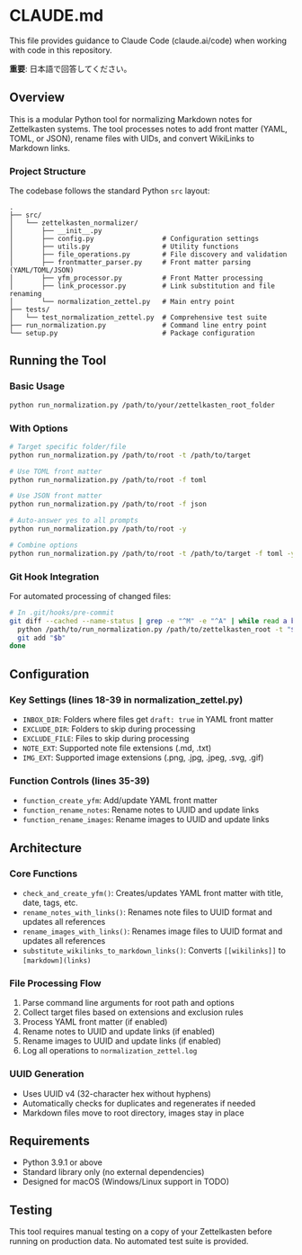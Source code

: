 # CLAUDE.md

This file provides guidance to Claude Code (claude.ai/code) when working with code in this repository.

**重要**: 日本語で回答してください。

## Overview

This is a modular Python tool for normalizing Markdown notes for Zettelkasten systems. The tool processes notes to add front matter (YAML, TOML, or JSON), rename files with UIDs, and convert WikiLinks to Markdown links.

### Project Structure

The codebase follows the standard Python `src` layout:

```
.
├── src/
│   └── zettelkasten_normalizer/
│       ├── __init__.py
│       ├── config.py                 # Configuration settings
│       ├── utils.py                  # Utility functions
│       ├── file_operations.py        # File discovery and validation
│       ├── frontmatter_parser.py     # Front matter parsing (YAML/TOML/JSON)
│       ├── yfm_processor.py          # Front Matter processing
│       ├── link_processor.py         # Link substitution and file renaming
│       └── normalization_zettel.py   # Main entry point
├── tests/
│   └── test_normalization_zettel.py  # Comprehensive test suite
├── run_normalization.py              # Command line entry point
└── setup.py                          # Package configuration
```

## Running the Tool

### Basic Usage

```bash
python run_normalization.py /path/to/your/zettelkasten_root_folder
```

### With Options

```bash
# Target specific folder/file
python run_normalization.py /path/to/root -t /path/to/target

# Use TOML front matter
python run_normalization.py /path/to/root -f toml

# Use JSON front matter
python run_normalization.py /path/to/root -f json

# Auto-answer yes to all prompts
python run_normalization.py /path/to/root -y

# Combine options
python run_normalization.py /path/to/root -t /path/to/target -f toml -y
```

### Git Hook Integration

For automated processing of changed files:

```bash
# In .git/hooks/pre-commit
git diff --cached --name-status | grep -e "^M" -e "^A" | while read a b; do
  python /path/to/run_normalization.py /path/to/zettelkasten_root -t "$b" -y
  git add "$b"
done
```

## Configuration

### Key Settings (lines 18-39 in normalization_zettel.py)

- `INBOX_DIR`: Folders where files get `draft: true` in YAML front matter
- `EXCLUDE_DIR`: Folders to skip during processing
- `EXCLUDE_FILE`: Files to skip during processing
- `NOTE_EXT`: Supported note file extensions (.md, .txt)
- `IMG_EXT`: Supported image extensions (.png, .jpg, .jpeg, .svg, .gif)

### Function Controls (lines 35-39)

- `function_create_yfm`: Add/update YAML front matter
- `function_rename_notes`: Rename notes to UUID and update links
- `function_rename_images`: Rename images to UUID and update links

## Architecture

### Core Functions

- `check_and_create_yfm()`: Creates/updates YAML front matter with title, date, tags, etc.
- `rename_notes_with_links()`: Renames note files to UUID format and updates all references
- `rename_images_with_links()`: Renames image files to UUID format and updates all references
- `substitute_wikilinks_to_markdown_links()`: Converts `[[wikilinks]]` to `[markdown](links)`

### File Processing Flow

1. Parse command line arguments for root path and options
2. Collect target files based on extensions and exclusion rules
3. Process YAML front matter (if enabled)
4. Rename notes to UUID and update links (if enabled)
5. Rename images to UUID and update links (if enabled)
6. Log all operations to `normalization_zettel.log`

### UUID Generation

- Uses UUID v4 (32-character hex without hyphens)
- Automatically checks for duplicates and regenerates if needed
- Markdown files move to root directory, images stay in place

## Requirements

- Python 3.9.1 or above
- Standard library only (no external dependencies)
- Designed for macOS (Windows/Linux support in TODO)

## Testing

This tool requires manual testing on a copy of your Zettelkasten before running on production data. No automated test suite is provided.

